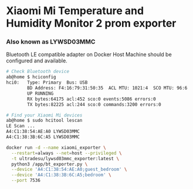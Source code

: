 # Xiaomi Mi Temperature and Humidity Monitor 2 prom exporter
### Also known as LYWSD03MMC

Bluetooth LE compatible adapter on Docker Host Machine should be configured and available.

```sh
# Check Bluetooth device
ab@home $ hciconfig
hci0:   Type: Primary  Bus: USB
        BD Address: F4:16:79:31:50:35  ACL MTU: 1021:4  SCO MTU: 96:6
        UP RUNNING 
        RX bytes:64175 acl:452 sco:0 events:5086 errors:0
        TX bytes:82225 acl:244 sco:0 commands:3200 errors:0

# Find your Xiaomi Mi devices
ab@home $ sudo hcitool lescan
LE Scan ...
A4:C1:38:54:AE:A0 LYWSD03MMC
A4:C1:38:3B:6C:A5 LYWSD03MMC
```



```sh
docker run -d --name xiaomi_exporter \
  --restart=always --net=host --privileged \
  -t ultradesu/lywsd03mmc_exporter:latest \
  python3 /app/bt_exporter.py \
  --device 'A4:C1:38:54:AE:A0;guest_bedroom' \
  --device 'A4:C1:38:3B:6C:A5;bedroom' \
  --port 7536
```
